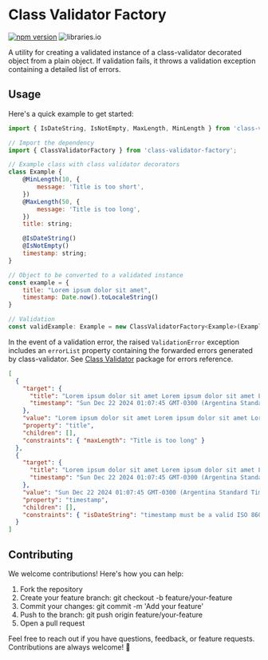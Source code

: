 # Class Validator Factory

[![npm version](https://img.shields.io/npm/v/class-validator-factory)](https://www.npmjs.com/package/class-validator-factory)
![libraries.io](https://img.shields.io/librariesio/release/npm/class-validator-factory)

A utility for creating a validated instance of a class-validator decorated object from a plain object. If validation fails, it throws a validation exception containing a detailed list of errors.

## Usage
Here's a quick example to get started:

```javascript
import { IsDateString, IsNotEmpty, MaxLength, MinLength } from 'class-validator';

// Import the dependency
import { ClassValidatorFactory } from 'class-validator-factory';

// Example class with class validator decorators
class Example {
    @MinLength(10, {
        message: 'Title is too short',
    })
    @MaxLength(50, {
        message: 'Title is too long',
    })
    title: string;

    @IsDateString()
    @IsNotEmpty()
    timestamp: string;
}

// Object to be converted to a validated instance
const example = {
    title: "Lorem ipsum dolor sit amet",
    timestamp: Date.now().toLocaleString()
}

// Validation
const validExample: Example = new ClassValidatorFactory<Example>(Example).createInstance(example);

```

In the event of a validation error, the raised `ValidationError` exception includes an `errorList` property containing the forwarded errors generated by class-validator.
See [Class Validator](https://www.npmjs.com/package/class-validator#validation-errors) package for errors reference.

```json
[
  {
    "target": {
      "title": "Lorem ipsum dolor sit amet Lorem ipsum dolor sit amet Lorem ipsum dolor sit amet Lorem ipsum dolor sit amet",
      "timestamp": "Sun Dec 22 2024 01:07:45 GMT-0300 (Argentina Standard Time)"
    },
    "value": "Lorem ipsum dolor sit amet Lorem ipsum dolor sit amet Lorem ipsum dolor sit amet Lorem ipsum dolor sit amet",
    "property": "title",
    "children": [],
    "constraints": { "maxLength": "Title is too long" }
  },
  {
    "target": {
      "title": "Lorem ipsum dolor sit amet Lorem ipsum dolor sit amet Lorem ipsum dolor sit amet Lorem ipsum dolor sit amet",
      "timestamp": "Sun Dec 22 2024 01:07:45 GMT-0300 (Argentina Standard Time)"
    },
    "value": "Sun Dec 22 2024 01:07:45 GMT-0300 (Argentina Standard Time)",
    "property": "timestamp",
    "children": [],
    "constraints": { "isDateString": "timestamp must be a valid ISO 8601 date string" }
  }
]
```

## Contributing
We welcome contributions! Here's how you can help:

1. Fork the repository
2. Create your feature branch: git checkout -b feature/your-feature
3. Commit your changes: git commit -m 'Add your feature'
4. Push to the branch: git push origin feature/your-feature
5. Open a pull request

Feel free to reach out if you have questions, feedback, or feature requests. Contributions are always welcome! 🎉